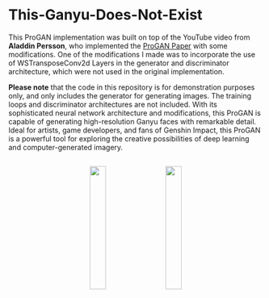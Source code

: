 # This-Ganyu-Does-Not-Exist
This ProGAN implementation was built on top of the YouTube video from **Aladdin Persson**, who implemented the [ProGAN Paper](https://arxiv.org/abs/1710.10196) with some modifications. One of the modifications I made was to incorporate the use of WSTransposeConv2d Layers in the generator and discriminator architecture, which were not used in the original implementation. 

**Please note** that the code in this repository is for demonstration purposes only, and only includes the generator for generating images. The training loops and discriminator architectures are not included. With its sophisticated neural network architecture and modifications, this ProGAN is capable of generating high-resolution Ganyu faces with remarkable detail. Ideal for artists, game developers, and fans of Genshin Impact, this ProGAN is a powerful tool for exploring the creative possibilities of deep learning and computer-generated imagery.

<h2 align="center"></h1>

<p float="left" align="middle">
  <img src="https://media.discordapp.net/attachments/911296727103983678/1095396783707918476/8db4b741-de31-4641-ba85-a4cd1bff02bc.png?width=676&height=676" width="25%" hspace="10"/>
  <img src="https://media.discordapp.net/attachments/911296727103983678/1095396784630681850/87e8ed31-c917-4703-b649-b5714b44292c.png?width=676&height=676" width="25%" hspace="10"/> 
</p>
